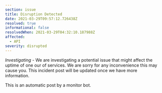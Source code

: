 ```yaml
---
section: issue
title: Disruption Detected
date: 2021-03-29T09:57:12.726438Z
resolved: true
informational: false
resolvedWhen: 2021-03-29T04:32:10.187988Z
affected:
  - API
severity: disrupted
---
```

*Investigating* - We are investigating a potential issue that might affect the uptime of one our of services. We are sorry for any inconvenience this may cause you. This incident post will be updated once we have more information.

This is an automatic post by a monitor bot.
        